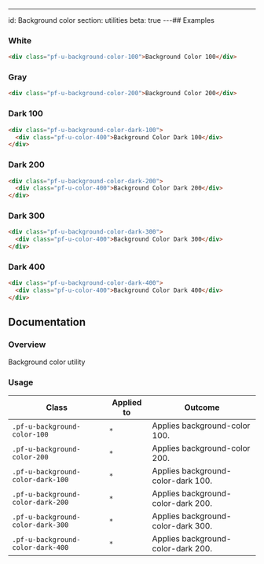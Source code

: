 ---
id: Background color
section: utilities
beta: true
---## Examples

### White

```html
<div class="pf-u-background-color-100">Background Color 100</div>
```

### Gray

```html
<div class="pf-u-background-color-200">Background Color 200</div>
```

### Dark 100

```html
<div class="pf-u-background-color-dark-100">
  <div class="pf-u-color-400">Background Color Dark 100</div>
</div>
```

### Dark 200

```html
<div class="pf-u-background-color-dark-200">
  <div class="pf-u-color-400">Background Color Dark 200</div>
</div>
```

### Dark 300

```html
<div class="pf-u-background-color-dark-300">
  <div class="pf-u-color-400">Background Color Dark 300</div>
</div>
```

### Dark 400

```html
<div class="pf-u-background-color-dark-400">
  <div class="pf-u-color-400">Background Color Dark 400</div>
</div>
```

## Documentation

### Overview

Background color utility

### Usage

| Class                             | Applied to | Outcome                            |
| --------------------------------- | ---------- | ---------------------------------- |
| `.pf-u-background-color-100`      | `*`        | Applies background-color 100.      |
| `.pf-u-background-color-200`      | `*`        | Applies background-color 200.      |
| `.pf-u-background-color-dark-100` | `*`        | Applies background-color-dark 100. |
| `.pf-u-background-color-dark-200` | `*`        | Applies background-color-dark 200. |
| `.pf-u-background-color-dark-300` | `*`        | Applies background-color-dark 300. |
| `.pf-u-background-color-dark-400` | `*`        | Applies background-color-dark 200. |
